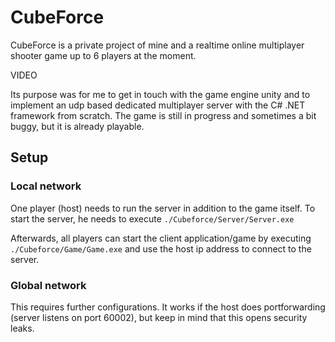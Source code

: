 # CubeForce

CubeForce is a private project of mine and a realtime online multiplayer shooter game up to 6 players at the moment.

VIDEO

Its purpose was for me to get in touch with the game engine unity and to implement an udp based dedicated multiplayer server with the C# .NET framework from scratch. The game is still in progress and sometimes a bit buggy, but it is already playable.

## Setup

### Local network
One player (host) needs to run the server in addition to the game itself. To start the server, he needs to execute `./Cubeforce/Server/Server.exe`

Afterwards, all players can start the client application/game by executing `./Cubeforce/Game/Game.exe` and use the host ip address to connect to the server.

### Global network
This requires further configurations. It works if the host does portforwarding (server listens on port 60002), but keep in mind that this opens security leaks.